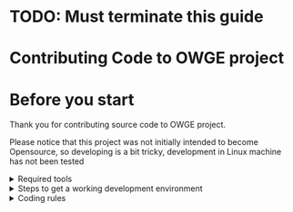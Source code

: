 # TODO: Must terminate this guide

Contributing Code to OWGE project
=============================

# Before you start
Thank you for contributing source code to OWGE project.

Please notice that this project was not initially intended to become Opensource, so developing is a bit tricky, development in Linux machine has not been tested

<details>
    <summary>Required tools</summary>

    ## Developing

    1. Docker
    2. git

    ## Backend

    1. STS 3.9.4 or greater
    2. [Maven template variables](https://marketplace.eclipse.org/content/mmm-templatevariables)
    3. [Sonarlint plugin for Eclipse](https://marketplace.eclipse.org/content/sonarlint)
    4. XAMPP or LAMP (MySQL version must be 5.7)
    5. Tomcat 7 (Tomcat 8 has not been tested)
    6. Drupal 8 (TODO I have to better elaborate this one)

    ## Frontend

    1. Angular CLI 5. You can install latest Angular CLI, as the client itself will use downgraded version
    2. Document This extension
    3. Tslint extension
    4. Angular Language Service

</details>

<details>
    <summary>Steps to get a working development environment</summary>

    1. Download Kevinsuite Java and install it to your local maven repository, alternatively you can import the projects in your Eclipse. This step is required because Kevinsuite is not in maven central repository (for now)
    2. In your computer add the IP address 10.74.32.252/24 to the list of IP Addresses it has (This is a temporary requirement, as must Fix the Dockerfile of development container)
    3. Open a bash a cd into __docker-ci/dev/main_reverse_proxy__ , run `$ build.sh` and then launch the container with any of the run commands (depending on your platform)
    4. Extract the tomcat and add it to STS
    5. Create a database for the game, with `utf8_general_ci`, and import the file __business/database/sgalactica_java.sql__ it everything is correct, you should now import the required minimal data, to do so import __business/database/sql/insert-data.sql__
    6. Add the following datasources to your tomcat
    ```xml
    <Resource name="jdbc/owgejava" auth="Container" type="javax.sql.DataSource"
            maxActive="10" maxIdle="3" maxWait="10" username="root"
            validationQuery="SELECT 1" testOnBorrow="true" testOnConnect="true"
            testWhileIdle="true" logValidationErrors="true" password="1234"
            driverClassName="com.mysql.jdbc.Driver" url="jdbc:mysql://127.0.0.1:3306/your_db_name" />
    ```
    7. Now you are ready to launch the backend, add the game-rest to the Tomcat, and launch it
    8. To launch the frontend, it's recommended to define an alias in your bash profile for example:
    ```bash
    alias owgengserve='cd /path/to/game-frontend; npm run start -- --host 10.74.32.252 --public-host 192.168.99.100 --live-reload false';
    ```
    public host must point to your docker machine IP, that will be the url you are going to use in the browser, for example http://192.168.99.100
    9. Drupal part (required for login, MUST CONTINUE THIS GUIDE HERE!, as I have to upload the required modules to Github too)
</details>

<details>
    <summary>Coding rules</summary>
    * __NOTICE:__ Before you start reading the rules, don't trust in the current code in the `game-frontend folder`, as it has old code, and not all code in that folder is compliant with this rules, migration is work in progress when old code is required to be modified.
    * :warning: :warning:  It's absolutely __mandatory__ to fully respect **tslint** and **sonarlint** rules, not doing so will mean to completely ignore the pull request till the SonarLint and tslint issues has been fixed by the contributor :warning: :warning:.
    * Code and code documentation __MUST__ be in **English*
    * Files&Directories names __MUST__ be lowercase dashed. Examples: game-frontend, some-long-name-dir, excluding .java files
    * All __public__ classes and methods must have the Javadoc and the TSDoc completely defined, @since tag is mandatory
    * In Angular don't use the global styles file, unless you are apllying style to the whole interface, and not to a single component
    * When creating Angular files it's important to follow the following rules
    * Modules should be places in __game-frontend/src/app/modules/`module_name`__
    * Components, Services, Stores, pipes, Types, Interfaces, etc must be placed __always__ inside modules folder
    * In Angular you must follow the way Angular defines the filenames, Example: some.component.ts, user.service.ts, but non Angular types must also follow this convention:
        * Types must be defined like `interface Some` and filename will be `some.type.ts`
        * Interfaces must be defined like `interface SocketHandler` and file will be `socket-handler.interface.ts`
        * Pojos must be defined like `class User` and file will look like `user.pojo.ts`
        * All other type of objects, will have in the class name the suffix of its type, and the filename will be `class-name.type-of-class.ts`, for example `class DateUtil` date.util.ts
        * Util class must be abstract and have a private constructor
    * HTML attributes (including class and id) must be lowercase dashed, for example: 

    ```html  
    <div class="some-class-name" custom-attribute="custom-value"><div>
    ```

    * In Angular all private and protected properties and methods __MUST HAVE__ an initial underscore for example:

    ```typescript
    class Some {
        protected _bar;
        private _foo;
        
        private _baz(): void {

        }
    }
    ```
    * When defining properties and methods, must be ordered by its visibility modifier, so a fully defined class would loo like this
    ```typescript
    class SuperService {
        public static someVar: number;
        protected static _otherVar: string;
        private static readonly _SOME_STATIC_CONST = 12031993;
        
        public static staticPubMethod(): foo {...}
        protected static _staticProtMethod(): User {...}
        private static _saySecret(input: string): string {...}

        public instancePub = true;
        protected _instanceProt: Defined;
        private _instancePriv: string;

        // Please >> Note << the constructor MUST be the first non-static method
        public constructor(...){}

        public sayHi(): string {...}
        protected _sayFoo(): number {...}
        private _otherFoo(): void {...}
    }
    ```
    * When a class implements an interface this must have the interface name as a Suffix Example `class SomeSocketMessage implements SocketMessage `

    * When the method is not a `getter` nor a `setter` it is forbidden to start its name with get or with set, use other words, like find, or define
    ```java
    // Java
    class SomeJavaRestService {
        private Integer number = 8;
        private Connection connection;

        public Integer getNumber() {
            return number;
        }

        // NOT  a real setter as it has logic
        public void setNumber(Integer param) {
            dbCon.query("DELETE FROM some_table WHERE number " + param);
            dbCon.query("UPDATE some_other_table SET number = number + " + param);
            number = param;
        }
        
        // Correct method name
        public void defineNumber(Integer param) {
            dbCon.query("DELETE FROM some_table WHERE number " + param);
            dbCon.query("UPDATE some_other_table SET number = number + " + param);
            number = param;
        }
    }
    ```
</details>